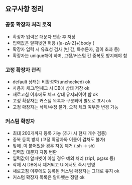 ## 요구사항 정리
### 공통 확장자 처리 로직
- 확장자 입력은 대문자 변환 후 저장
- 입력값은 알파벳만 허용 ([a-zA-Z]+)body {
- 확장자 입력 시 유효성 검사 (빈 값, 특수문자, 길이 초과 등)
- 확장자는 unique해야 하며, 고정/커스텀 간 중복도 방지해야 함

### 고정 확장자 관리
- default 상태는 비활성화(unchecked) ok
- 사용자 체크/언체크 시 DB에 상태 저장 ok
- 새로고침 이후에도 체크 상태 유지되어야 함 ok
- 고정 확장자는 커스텀 목록과 구분되어 별도로 표시 ok
- 고정 확장자는 삭제/수정 불가, 오직 체크 여부만 변경 가능

### 커스텀 확장자
- 최대 200개까지 등록 가능 (추가 시 현재 개수 검증)
- 중복 등록 방지 (고정 확장자와 이름이 겹쳐도 불가)
- 앞에 .이 붙어있을 경우 자동 제거 (.sh → sh)
- 입력값 대문자 자동 변환
- 입력값이 알파벳이 아닐 경우 예외 처리 (zip1, p@ss 등)
- 삭제 시 DB에서 제거되고 UI에서도 즉시 반영
- 새로고침 이후에도 등록된 커스텀 확장자는 그대로 유지 ok
- 커스텀 확장자 목록은 알파벳순 정렬 ok
